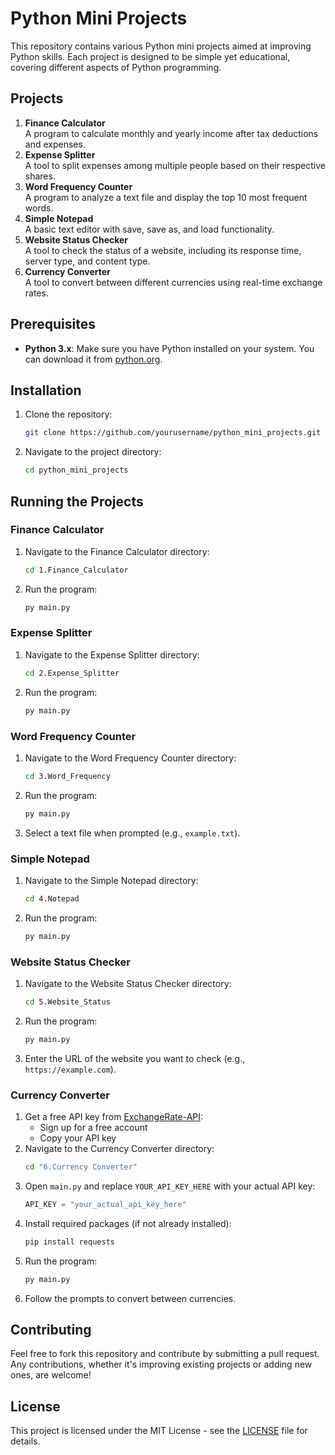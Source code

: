 # Python Mini Projects

This repository contains various Python mini projects aimed at improving Python skills. Each project is designed to be simple yet educational, covering different aspects of Python programming.

## Projects

1. **Finance Calculator**  
   A program to calculate monthly and yearly income after tax deductions and expenses.
2. **Expense Splitter**  
   A tool to split expenses among multiple people based on their respective shares.
3. **Word Frequency Counter**  
   A program to analyze a text file and display the top 10 most frequent words.
4. **Simple Notepad**  
   A basic text editor with save, save as, and load functionality.
5. **Website Status Checker**  
   A tool to check the status of a website, including its response time, server type, and content type.
6. **Currency Converter**  
   A tool to convert between different currencies using real-time exchange rates.

## Prerequisites

- **Python 3.x**: Make sure you have Python installed on your system. You can download it from [python.org](https://www.python.org/downloads/).

## Installation

1. Clone the repository:
    ```sh
    git clone https://github.com/yourusername/python_mini_projects.git
    ```
2. Navigate to the project directory:
    ```sh
    cd python_mini_projects
    ```

## Running the Projects

### Finance Calculator

1. Navigate to the Finance Calculator directory:
    ```sh
    cd 1.Finance_Calculator
    ```
2. Run the program:
    ```sh
    py main.py
    ```

### Expense Splitter

1. Navigate to the Expense Splitter directory:
    ```sh
    cd 2.Expense_Splitter
    ```
2. Run the program:
    ```sh
    py main.py
    ```

### Word Frequency Counter

1. Navigate to the Word Frequency Counter directory:
    ```sh
    cd 3.Word_Frequency
    ```
2. Run the program:
    ```sh
    py main.py
    ```
3. Select a text file when prompted (e.g., `example.txt`).

### Simple Notepad

1. Navigate to the Simple Notepad directory:
    ```sh
    cd 4.Notepad
    ```
2. Run the program:
    ```sh
    py main.py
    ```

### Website Status Checker

1. Navigate to the Website Status Checker directory:
    ```sh
    cd 5.Website_Status
    ```
2. Run the program:
    ```sh
    py main.py
    ```
3. Enter the URL of the website you want to check (e.g., `https://example.com`).

### Currency Converter

1. Get a free API key from [ExchangeRate-API](https://app.exchangerate-api.com/):
   - Sign up for a free account
   - Copy your API key
2. Navigate to the Currency Converter directory:
    ```sh
    cd "6.Currency Converter"
    ```
3. Open `main.py` and replace `YOUR_API_KEY_HERE` with your actual API key:
    ```python
    API_KEY = "your_actual_api_key_here"
    ```
4. Install required packages (if not already installed):
    ```sh
    pip install requests
    ```
5. Run the program:
    ```sh
    py main.py
    ```
6. Follow the prompts to convert between currencies.

## Contributing

Feel free to fork this repository and contribute by submitting a pull request. Any contributions, whether it's improving existing projects or adding new ones, are welcome!

## License

This project is licensed under the MIT License - see the [LICENSE](LICENSE) file for details.
